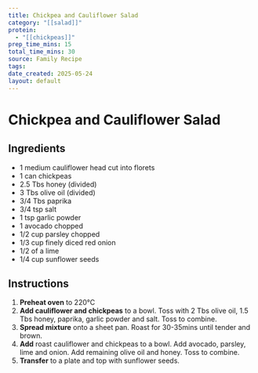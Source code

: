 ```yaml
---
title: Chickpea and Cauliflower Salad
category: "[[salad]]"
protein:
  - "[[chickpeas]]"
prep_time_mins: 15
total_time_mins: 30
source: Family Recipe
tags: 
date_created: 2025-05-24
layout: default
---
```


# Chickpea and Cauliflower Salad

## Ingredients

- 1 medium cauliflower head cut into florets
- 1 can chickpeas
- 2.5 Tbs honey (divided)
- 3 Tbs olive oil (divided)
- 3/4 Tbs paprika 
- 3/4 tsp salt
- 1 tsp garlic powder
- 1 avocado chopped
- 1/2 cup parsley chopped
- 1/3 cup finely diced red onion
- 1/2 of a lime
- 1/4 cup sunflower seeds

## Instructions

1. **Preheat oven** to 220°C
2. **Add cauliflower and chickpeas** to a bowl. Toss with 2 Tbs olive oil, 1.5 Tbs honey, paprika, garlic powder and salt. Toss to combine.
3. **Spread mixture** onto a sheet pan. Roast for 30-35mins until tender and brown.
4. **Add** roast cauliflower and chickpeas to a bowl. Add avocado, parsley, lime and onion. Add remaining olive oil and honey. Toss to combine.
5. **Transfer** to a plate and top with sunflower seeds.
